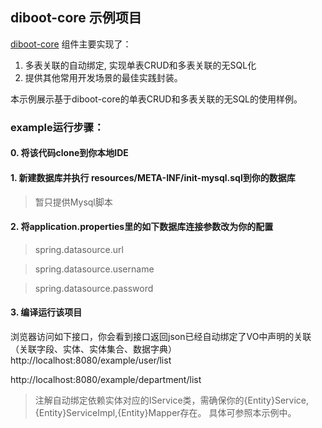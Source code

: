 ## diboot-core 示例项目

[diboot-core](https://github.com/dibo-software/diboot-v2/tree/master/diboot-core) 组件主要实现了：
1. 多表关联的自动绑定, 实现单表CRUD和多表关联的无SQL化
2. 提供其他常用开发场景的最佳实践封装。

本示例展示基于diboot-core的单表CRUD和多表关联的无SQL的使用样例。

### example运行步骤：

#### 0. 将该代码clone到你本地IDE

#### 1. 新建数据库并执行 resources/META-INF/init-mysql.sql到你的数据库
>  暂只提供Mysql脚本

#### 2. 将application.properties里的如下数据库连接参数改为你的配置
>   spring.datasource.url

>   spring.datasource.username

>   spring.datasource.password

#### 3. 编译运行该项目
浏览器访问如下接口，你会看到接口返回json已经自动绑定了VO中声明的关联（关联字段、实体、实体集合、数据字典）
http://localhost:8080/example/user/list

http://localhost:8080/example/department/list

> 注解自动绑定依赖实体对应的IService类，需确保你的{Entity}Service,{Entity}ServiceImpl,{Entity}Mapper存在。
具体可参照本示例中。

